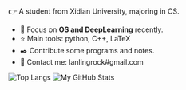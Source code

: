 :point_right: A student from Xidian University, majoring in CS.

- :running: Focus on **OS and DeepLearning** recently.
- :star: Main tools: python, C++, LaTeX
- :black_nib: Contribute some programs and notes.
- :bust_in_silhouette: Contact me: lanlingrock#gmail.com

![Top Langs](https://github-readme-stats.vercel.app/api/top-langs/?username=muyuuuu&layout=compact)
![My GitHub Stats](https://github-readme-stats.vercel.app/api?username=muyuuuu&show_icons=true)

